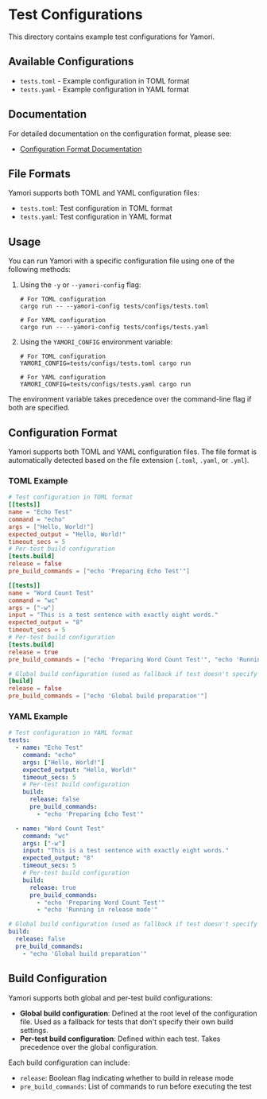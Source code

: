 # Test Configurations

This directory contains example test configurations for Yamori.

## Available Configurations

- `tests.toml` - Example configuration in TOML format
- `tests.yaml` - Example configuration in YAML format

## Documentation

For detailed documentation on the configuration format, please see:
- [Configuration Format Documentation](../../docs/CONFIG_FORMAT.md)

## File Formats

Yamori supports both TOML and YAML configuration files:

- `tests.toml`: Test configuration in TOML format
- `tests.yaml`: Test configuration in YAML format

## Usage

You can run Yamori with a specific configuration file using one of the following methods:

1. Using the `-y` or `--yamori-config` flag:
   ```
   # For TOML configuration
   cargo run -- --yamori-config tests/configs/tests.toml
   
   # For YAML configuration
   cargo run -- --yamori-config tests/configs/tests.yaml
   ```

2. Using the `YAMORI_CONFIG` environment variable:
   ```
   # For TOML configuration
   YAMORI_CONFIG=tests/configs/tests.toml cargo run
   
   # For YAML configuration
   YAMORI_CONFIG=tests/configs/tests.yaml cargo run
   ```

The environment variable takes precedence over the command-line flag if both are specified.

## Configuration Format

Yamori supports both TOML and YAML configuration files. The file format is automatically detected based on the file extension (`.toml`, `.yaml`, or `.yml`).

### TOML Example

```toml
# Test configuration in TOML format
[[tests]]
name = "Echo Test"
command = "echo"
args = ["Hello, World!"]
expected_output = "Hello, World!"
timeout_secs = 5
# Per-test build configuration
[tests.build]
release = false
pre_build_commands = ["echo 'Preparing Echo Test'"]

[[tests]]
name = "Word Count Test"
command = "wc"
args = ["-w"]
input = "This is a test sentence with exactly eight words."
expected_output = "8"
timeout_secs = 5
# Per-test build configuration
[tests.build]
release = true
pre_build_commands = ["echo 'Preparing Word Count Test'", "echo 'Running in release mode'"]

# Global build configuration (used as fallback if test doesn't specify its own)
[build]
release = false
pre_build_commands = ["echo 'Global build preparation'"]
```

### YAML Example

```yaml
# Test configuration in YAML format
tests:
  - name: "Echo Test"
    command: "echo"
    args: ["Hello, World!"]
    expected_output: "Hello, World!"
    timeout_secs: 5
    # Per-test build configuration
    build:
      release: false
      pre_build_commands:
        - "echo 'Preparing Echo Test'"

  - name: "Word Count Test"
    command: "wc"
    args: ["-w"]
    input: "This is a test sentence with exactly eight words."
    expected_output: "8"
    timeout_secs: 5
    # Per-test build configuration
    build:
      release: true
      pre_build_commands:
        - "echo 'Preparing Word Count Test'"
        - "echo 'Running in release mode'"

# Global build configuration (used as fallback if test doesn't specify its own)
build:
  release: false
  pre_build_commands:
    - "echo 'Global build preparation'"
```

## Build Configuration

Yamori supports both global and per-test build configurations:

- **Global build configuration**: Defined at the root level of the configuration file. Used as a fallback for tests that don't specify their own build settings.
- **Per-test build configuration**: Defined within each test. Takes precedence over the global configuration.

Each build configuration can include:

- `release`: Boolean flag indicating whether to build in release mode
- `pre_build_commands`: List of commands to run before executing the test 